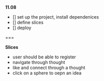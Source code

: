 **11.08**
- [] set up the project, install dependenices 
- [] define slices 
- [] deploy


=== 


**Slices** 
- user should be able to register 
- navigate through thought 
- like and connect through a thought 
- click on a sphere to oepn an idea